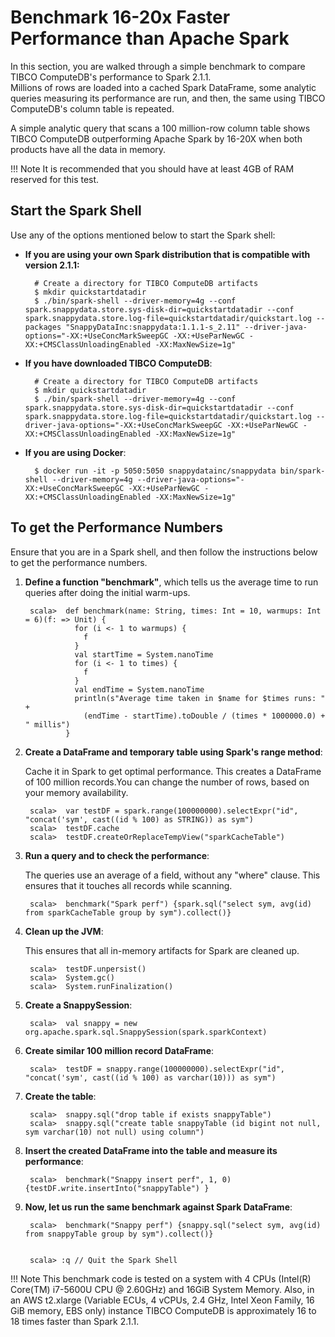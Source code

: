 <a id="start_benchmark"></a>
# Benchmark 16-20x Faster Performance than Apache Spark
In this section, you are walked through a simple benchmark to compare TIBCO ComputeDB's performance to Spark 2.1.1.</br>
Millions of rows are loaded into a cached Spark DataFrame, some analytic queries measuring its performance are run, and then, the same using TIBCO ComputeDB's column table is repeated.

A simple analytic query that scans a 100 million-row column table shows TIBCO ComputeDB outperforming Apache Spark by 16-20X when both products have all the data in memory.

!!! Note
	It is recommended that you should have at least 4GB of RAM reserved for this test. 
 
## Start the Spark Shell

Use any of the options mentioned below to start the Spark shell:

* **If you are using your own Spark distribution that is compatible with version 2.1.1:**

        # Create a directory for TIBCO ComputeDB artifacts
        $ mkdir quickstartdatadir 
        $ ./bin/spark-shell --driver-memory=4g --conf spark.snappydata.store.sys-disk-dir=quickstartdatadir --conf spark.snappydata.store.log-file=quickstartdatadir/quickstart.log --packages "SnappyDataInc:snappydata:1.1.1-s_2.11" --driver-java-options="-XX:+UseConcMarkSweepGC -XX:+UseParNewGC -XX:+CMSClassUnloadingEnabled -XX:MaxNewSize=1g"

* **If you have downloaded TIBCO ComputeDB**:

        # Create a directory for TIBCO ComputeDB artifacts
        $ mkdir quickstartdatadir 
        $ ./bin/spark-shell --driver-memory=4g --conf spark.snappydata.store.sys-disk-dir=quickstartdatadir --conf spark.snappydata.store.log-file=quickstartdatadir/quickstart.log --driver-java-options="-XX:+UseConcMarkSweepGC -XX:+UseParNewGC -XX:+CMSClassUnloadingEnabled -XX:MaxNewSize=1g"

* **If you are using Docker**:

        $ docker run -it -p 5050:5050 snappydatainc/snappydata bin/spark-shell --driver-memory=4g --driver-java-options="-XX:+UseConcMarkSweepGC -XX:+UseParNewGC -XX:+CMSClassUnloadingEnabled -XX:MaxNewSize=1g"

## To get the Performance Numbers
Ensure that you are in a Spark shell, and then follow the instructions below to get the performance numbers.

1. **Define a function "benchmark"**, which tells us the average time to run queries after doing the initial warm-ups.

        scala>  def benchmark(name: String, times: Int = 10, warmups: Int = 6)(f: => Unit) {
                  for (i <- 1 to warmups) {
                    f
                  }
                  val startTime = System.nanoTime
                  for (i <- 1 to times) {
                    f
                  }
                  val endTime = System.nanoTime
                  println(s"Average time taken in $name for $times runs: " +
                    (endTime - startTime).toDouble / (times * 1000000.0) + " millis")
                }

2. **Create a DataFrame and temporary table using Spark's range method**:

	Cache it in Spark to get optimal performance. This creates a DataFrame of 100 million records.You can change the number of rows, based on your memory availability.

        scala>  var testDF = spark.range(100000000).selectExpr("id", "concat('sym', cast((id % 100) as STRING)) as sym")
        scala>  testDF.cache
        scala>  testDF.createOrReplaceTempView("sparkCacheTable")

3. **Run a query and to check the performance**:

	The queries use an average of a field, without any "where" clause. This ensures that it touches all records while scanning.
		
        scala>  benchmark("Spark perf") {spark.sql("select sym, avg(id) from sparkCacheTable group by sym").collect()}

4. **Clean up the JVM**:

	This ensures that all in-memory artifacts for Spark are cleaned up.

        scala>  testDF.unpersist()
        scala>  System.gc()
        scala>  System.runFinalization()

5. **Create a SnappySession**:

		scala>  val snappy = new org.apache.spark.sql.SnappySession(spark.sparkContext)

6. **Create similar 100 million record DataFrame**:

		scala>  testDF = snappy.range(100000000).selectExpr("id", "concat('sym', cast((id % 100) as varchar(10))) as sym")


7. **Create the table**:

        scala>  snappy.sql("drop table if exists snappyTable")
        scala>  snappy.sql("create table snappyTable (id bigint not null, sym varchar(10) not null) using column")


8. **Insert the created DataFrame into the table and measure its performance**:

	    scala>  benchmark("Snappy insert perf", 1, 0) {testDF.write.insertInto("snappyTable") }

9. **Now, let us run the same benchmark against Spark DataFrame**:

        scala>  benchmark("Snappy perf") {snappy.sql("select sym, avg(id) from snappyTable group by sym").collect()}


	    scala> :q // Quit the Spark Shell

!!! Note
	This benchmark code is tested on a system with  4 CPUs (Intel(R) Core(TM) i7-5600U CPU @ 2.60GHz) and 16GiB System Memory. Also, in an AWS t2.xlarge (Variable ECUs, 4 vCPUs, 2.4 GHz, Intel Xeon Family, 16 GiB memory, EBS only) instance TIBCO ComputeDB is approximately 16 to 18 times faster than Spark 2.1.1.
